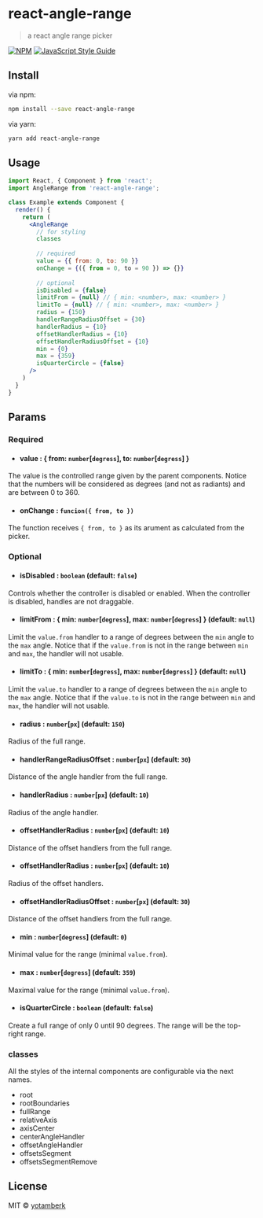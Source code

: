 # react-angle-range

> a react angle range picker

[![NPM](https://img.shields.io/npm/v/react-angle-range.svg)](https://www.npmjs.com/package/react-angle-range) [![JavaScript Style Guide](https://img.shields.io/badge/code_style-standard-brightgreen.svg)](https://standardjs.com)

## Install

via npm:

```bash
npm install --save react-angle-range
```

via yarn:

```bash
yarn add react-angle-range
```

## Usage

```jsx
import React, { Component } from 'react';
import AngleRange from 'react-angle-range';

class Example extends Component {
  render() {
    return (
      <AngleRange
        // for styling
        classes
       
        // required
        value = {{ from: 0, to: 90 }}
        onChange = {({ from = 0, to = 90 }) => {}}
        
        // optional
        isDisabled = {false}
        limitFrom = {null} // { min: <number>, max: <number> }
        limitTo = {null} // { min: <number>, max: <number> }
        radius = {150}
        handlerRangeRadiusOffset = {30}
        handlerRadius = {10}
        offsetHandlerRadius = {10}
        offsetHandlerRadiusOffset = {10}
        min = {0}
        max = {359}
        isQuarterCircle = {false}
      />
    )
  }
}
```

## Params



### Required

- #### value : { from: `number`[`degress`], to: `number`[`degress`] }
The value is the controlled range given by the parent components.
Notice that the numbers will be considered as degrees (and not as radiants) and are between 0 to 360.

- #### onChange : `funcion({ from, to })`
The function receives `{ from, to }` as its arument as calculated from the picker.


### Optional
- #### isDisabled : `boolean` (default: `false`)
Controls whether the controller is disabled or enabled. When the controller is disabled, handles are not draggable.

- #### limitFrom : { min: `number`[`degress`], max: `number`[`degress`] } (default: `null`)
Limit the `value.from` handler to a range of degrees between the `min` angle to the `max` angle.
Notice that if the `value.from` is not in the range between `min` and `max`, the handler will not usable.

- #### limitTo : { min: `number`[`degress`], max: `number`[`degress`] } (default: `null`)
Limit the `value.to` handler to a range of degrees between the `min` angle to the `max` angle.
Notice that if the `value.to` is not in the range between `min` and `max`, the handler will not usable.

- #### radius : `number`[`px`] (default: `150`)
Radius of the full range.

- #### handlerRangeRadiusOffset : `number`[`px`]  (default: `30`)
Distance of the angle handler from the full range.

- #### handlerRadius : `number`[`px`]  (default: `10`)
Radius of the angle handler.

- #### offsetHandlerRadius : `number`[`px`]  (default: `10`)
Distance of the offset handlers from the full range.

- #### offsetHandlerRadius : `number`[`px`]  (default: `10`)
Radius of the offset handlers.

- #### offsetHandlerRadiusOffset : `number`[`px`]  (default: `30`)
Distance of the offset handlers from the full range.

- #### min : `number`[`degress`]  (default: `0`)
Minimal value for the range (minimal `value.from`).

- #### max : `number`[`degress`]  (default: `359`)
Maximal value for the range (minimal `value.from`).

- #### isQuarterCircle : `boolean` (default: `false`)
Create a full range of only 0 until 90 degrees. 
The range will be the top-right range. 

### classes
All the styles of the internal components are configurable via the next names.
- root
- rootBoundaries
- fullRange
- relativeAxis
- axisCenter
- centerAngleHandler
- offsetAngleHandler
- offsetsSegment
- offsetsSegmentRemove

## License

MIT © [yotamberk](https://github.com/yotamberk)
